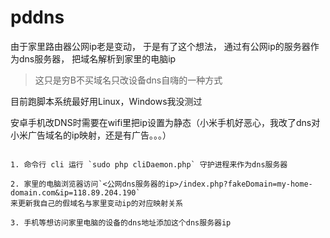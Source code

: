 
# pddns

由于家里路由器公网ip老是变动，
于是有了这个想法，
通过有公网ip的服务器作为dns服务器，
把域名解析到家里的电脑ip


> 这只是穷B不买域名只改设备dns自嗨的一种方式


目前跑脚本系统最好用Linux，Windows我没测过

安卓手机改DNS时需要在wifi里把ip设置为静态（小米手机好恶心，我改了dns对小米广告域名的ip映射，还是有广告。。。）

```

1. 命令行 cli 运行 `sudo php cliDaemon.php` 守护进程来作为dns服务器

2. 家里的电脑浏览器访问`<公网dns服务器的ip>/index.php?fakeDomain=my-home-domain.com&ip=118.89.204.190`
来更新我自己的假域名与家里变动ip的对应映射关系

3. 手机等想访问家里电脑的设备的dns地址添加这个dns服务器ip

```